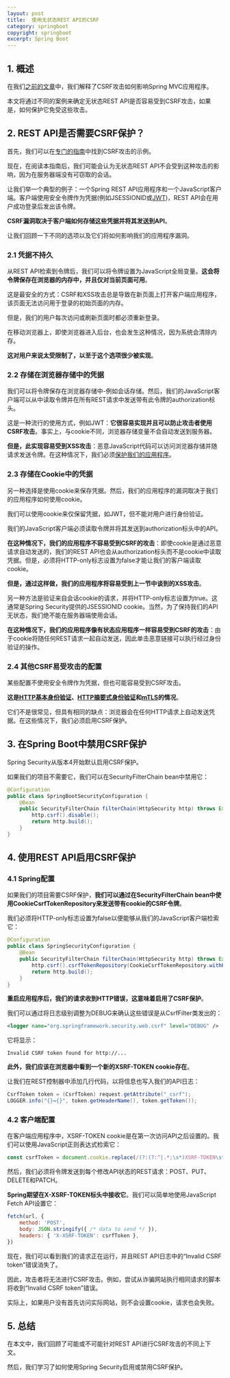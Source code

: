 ```yaml
---
layout: post
title:  使用无状态REST API的CSRF
category: springboot
copyright: springboot
excerpt: Spring Boot
---
```


## 1. 概述

在我们[之前的文章](https://www.baeldung.com/csrf-thymeleaf-with-spring-security)中，我们解释了CSRF攻击如何影响Spring MVC应用程序。

本文将通过不同的案例来确定无状态REST API是否容易受到CSRF攻击，如果是，如何保护它免受这些攻击。

## 2. REST API是否需要CSRF保护？

首先，我们可以在[专门的指南](https://www.baeldung.com/spring-security-csrf#example)中找到CSRF攻击的示例。

现在，在阅读本指南后，我们可能会认为无状态REST API不会受到这种攻击的影响，因为在服务器端没有可窃取的会话。

让我们举一个典型的例子：一个Spring REST API应用程序和一个JavaScript客户端。客户端使用安全令牌作为凭据(例如JSESSIONID或[JWT](https://en.wikipedia.org/wiki/JSON_Web_Token))，REST API会在用户成功登录后发出该令牌。

**CSRF漏洞取决于客户端如何存储这些凭据并将其发送到API**。

让我们回顾一下不同的选项以及它们将如何影响我们的应用程序漏洞。

### 2.1 凭据不持久

从REST API检索到令牌后，我们可以将令牌设置为JavaScript全局变量。**这会将令牌保存在浏览器的内存中，并且仅对当前页面可用**。

这是最安全的方式：CSRF和XSS攻击总是导致在新页面上打开客户端应用程序，该页面无法访问用于登录的初始页面的内存。

但是，我们的用户每次访问或刷新页面时都必须重新登录。

在移动浏览器上，即使浏览器进入后台，也会发生这种情况，因为系统会清除内存。

**这对用户来说太受限制了，以至于这个选项很少被实现**。

### 2.2 存储在浏览器存储中的凭据

我们可以将令牌保存在浏览器存储中-例如会话存储。然后，我们的JavaScript客户端可以从中读取令牌并在所有REST请求中发送带有此令牌的authorization标头。

这是一种流行的使用方式，例如JWT：**它很容易实现并且可以防止攻击者使用CSRF攻击**。事实上，与cookie不同，浏览器存储变量不会自动发送到服务器。

**但是，此实现容易受到XSS攻击**：恶意JavaScript代码可以访问浏览器存储并随请求发送令牌。在这种情况下，我们必须[保护我们的应用程序](https://www.baeldung.com/spring-prevent-xss)。

### 2.3 存储在Cookie中的凭据

另一种选择是使用cookie来保存凭据。然后，我们的应用程序的漏洞取决于我们的应用程序如何使用cookie。

我们可以使用cookie来仅保留凭据，如JWT，但不能对用户进行身份验证。

我们的JavaScript客户端必须读取令牌并将其发送到authorization标头中的API。

**在这种情况下，我们的应用程序不容易受到CSRF的攻击**：即使cookie是通过恶意请求自动发送的，我们的REST API也会从authorization标头而不是cookie中读取凭据。但是，必须将HTTP-only标志设置为false才能让我们的客户端读取cookie。

**但是，通过这样做，我们的应用程序将容易受到上一节中谈到的XSS攻击**。

另一种方法是验证来自会话cookie的请求，并将HTTP-only标志设置为true。这通常是Spring Security提供的JSESSIONID cookie。当然，为了保持我们的API无状态，我们绝不能在服务器端使用会话。

**在这种情况下，我们的应用程序像有状态应用程序一样容易受到CSRF的攻击**：由于cookie将随任何REST请求一起自动发送，因此单击恶意链接可以执行经过身份验证的操作。

### 2.4 其他CSRF易受攻击的配置

某些配置不使用安全令牌作为凭据，但也可能容易受到CSRF攻击。

**这是[HTTP基本身份验证](https://en.wikipedia.org/wiki/Basic_access_authentication)、[HTTP摘要式身份验证](https://en.wikipedia.org/wiki/Digest_access_authentication)和[mTLS](https://en.wikipedia.org/wiki/Mutual_authentication)的情况**。

它们不是很常见，但具有相同的缺点：浏览器会在任何HTTP请求上自动发送凭据。在这些情况下，我们必须启用CSRF保护。

## 3. 在Spring Boot中禁用CSRF保护

Spring Security从版本4开始默认启用CSRF保护。

如果我们的项目不需要它，我们可以在SecurityFilterChain bean中禁用它：

```java
@Configuration
public class SpringBootSecurityConfiguration {
    @Bean
    public SecurityFilterChain filterChain(HttpSecurity http) throws Exception {
        http.csrf().disable();
        return http.build();
    }
}
```

## 4. 使用REST API启用CSRF保护

### 4.1 Spring配置

如果我们的项目需要CSRF保护，**我们可以通过在SecurityFilterChain bean中使用CookieCsrfTokenRepository来发送带有cookie的CSRF令牌**。

我们必须将HTTP-only标志设置为false以便能够从我们的JavaScript客户端检索它：

```java
@Configuration
public class SpringSecurityConfiguration {
    @Bean
    public SecurityFilterChain filterChain(HttpSecurity http) throws Exception {
        http.csrf().csrfTokenRepository(CookieCsrfTokenRepository.withHttpOnlyFalse());
        return http.build();
    }
}
```

**重启应用程序后，我们的请求收到HTTP错误，这意味着启用了CSRF保护**。

我们可以通过将日志级别调整为DEBUG来确认这些错误是从CsrfFilter类发出的：

```xml
<logger name="org.springframework.security.web.csrf" level="DEBUG" />
```

它将显示：

```shell
Invalid CSRF token found for http://...
```

**此外，我们应该在浏览器中看到一个新的XSRF-TOKEN cookie存在**。

让我们在REST控制器中添加几行代码，以将信息也写入我们的API日志：

```java
CsrfToken token = (CsrfToken) request.getAttribute("_csrf");
LOGGER.info("{}={}", token.getHeaderName(), token.getToken());
```

### 4.2 客户端配置

在客户端应用程序中，XSRF-TOKEN cookie是在第一次访问API之后设置的。我们可以使用JavaScript正则表达式检索它：

```javascript
const csrfToken = document.cookie.replace(/(?:(?:^|.*;\s*)XSRF-TOKEN\s*\=\s*([^;]*).*$)|^.*$/, '$1');
```

然后，我们必须将令牌发送到每个修改API状态的REST请求：POST、PUT、DELETE和PATCH。

**Spring期望在X-XSRF-TOKEN标头中接收它**。我们可以简单地使用JavaScript Fetch API设置它：

```javascript
fetch(url, {
    method: 'POST',
    body: JSON.stringify({ /* data to send */ }),
    headers: { 'X-XSRF-TOKEN': csrfToken },
})
```

现在，我们可以看到我们的请求正在运行，并且REST API日志中的“Invalid CSRF token”错误消失了。

因此，攻击者将无法进行CSRF攻击。例如，尝试从诈骗网站执行相同请求的脚本将收到“Invalid CSRF token”错误。

实际上，如果用户没有首先访问实际网站，则不会设置cookie，请求也会失败。

## 5. 总结

在本文中，我们回顾了可能或不可能针对REST API进行CSRF攻击的不同上下文。

然后，我们学习了如何使用Spring Security启用或禁用CSRF保护。